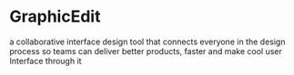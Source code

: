 # GraphicEdit
a collaborative interface design tool that connects everyone in the design process so teams can deliver better products, faster and make cool user Interface through it
